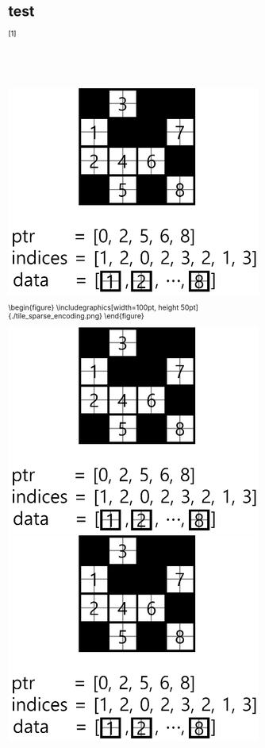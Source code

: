 # test
[1]



# <p align="center"><img scr=tile_sparse_encoding.png></p>

![Alt](./tile_sparse_encoding.png "Title")


\begin{figure}
\includegraphics[width=100pt, height 50pt]{./tile_sparse_encoding.png}
\end{figure}

<img src="./tile_sparse_encoding.png" widht="200">
<img src="./tile_sparse_encoding.png" widht="1">
